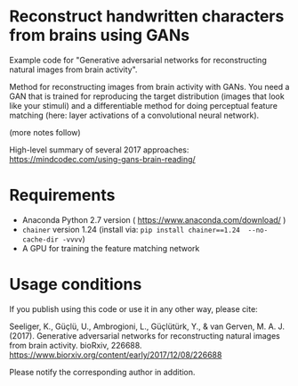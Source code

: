 # Reconstruct handwritten characters from brains using GANs

Example code for "Generative adversarial networks for reconstructing natural images from brain activity". 

Method for reconstructing images from brain activity with GANs. You need a GAN that is trained for reproducing the target distribution (images that look like your stimuli) and a differentiable method for doing perceptual feature matching (here: layer activations of a convolutional neural network). 

(more notes follow)

High-level summary of several 2017 approaches: https://mindcodec.com/using-gans-brain-reading/


# Requirements
* Anaconda Python 2.7 version ( https://www.anaconda.com/download/ )
* `chainer` version 1.24 (install via: `pip install chainer==1.24  --no-cache-dir -vvvv`)
* A GPU for training the feature matching network


# Usage conditions

If you publish using this code or use it in any other way, please cite: 

Seeliger, K., Güçlü, U., Ambrogioni, L., Güçlütürk, Y., & van Gerven, M. A. J. (2017). Generative adversarial networks for reconstructing natural images from brain activity. bioRxiv, 226688. https://www.biorxiv.org/content/early/2017/12/08/226688

Please notify the corresponding author in addition. 
